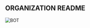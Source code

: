 ## ORGANIZATION README ##

![BOT](https://user-images.githubusercontent.com/66181258/208289316-40c46851-41e3-4c06-99fb-b6dd2f2c3e4a.jpg)
